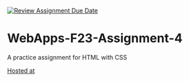 [![Review Assignment Due Date](https://classroom.github.com/assets/deadline-readme-button-24ddc0f5d75046c5622901739e7c5dd533143b0c8e959d652212380cedb1ea36.svg)](https://classroom.github.com/a/4tKarLeg)
# WebApps-F23-Assignment-4
A practice assignment for HTML with CSS

[Hosted at][def]

[def]: https://44-563-webapps-f23.github.io/44563-webapps-f23-assignment4-yeswanthkanakala07/playpart.html



